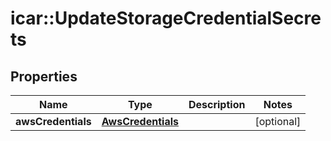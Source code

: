 # icar::UpdateStorageCredentialSecrets


## Properties

Name | Type | Description | Notes
------------ | ------------- | ------------- | -------------
**awsCredentials** | [**AwsCredentials**](AwsCredentials.md) |  | [optional] 


